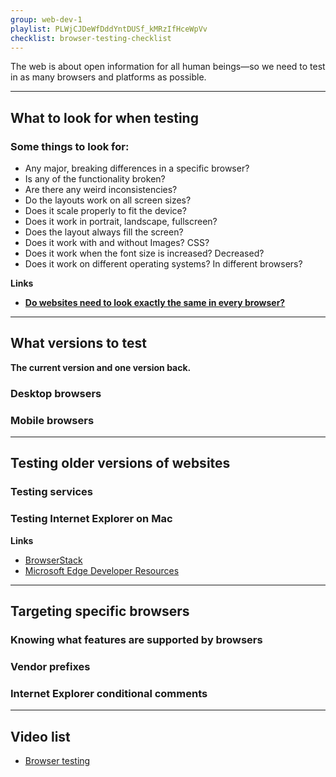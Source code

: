 ```yaml
---
group: web-dev-1
playlist: PLWjCJDeWfDddYntDUSf_kMRzIfHceWpVv
checklist: browser-testing-checklist
---
```


The web is about open information for all human beings—so we need to test in as many browsers and platforms as possible.

---

## What to look for when testing



### Some things to look for:

- Any major, breaking differences in a specific browser?
- Is any of the functionality broken?
- Are there any weird inconsistencies?
- Do the layouts work on all screen sizes?
- Does it scale properly to fit the device?
- Does it work in portrait, landscape, fullscreen?
- Does the layout always fill the screen?
- Does it work with and without Images? CSS?
- Does it work when the font size is increased? Decreased?
- Does it work on different operating systems? In different browsers?

**Links**

- **[Do websites need to look exactly the same in every browser?](http://dowebsitesneedtolookexactlythesameineverybrowser.com/)**

---

## What versions to test

**The current version and one version back.**

### Desktop browsers

### Mobile browsers

---

## Testing older versions of websites
### Testing services
### Testing Internet Explorer on Mac

**Links**

- [BrowserStack](https://www.browserstack.com/)
- [Microsoft Edge Developer Resources](http://modern.ie/)

---

## Targeting specific browsers
### Knowing what features are supported by browsers
### Vendor prefixes
### Internet Explorer conditional comments

---

## Video list

- [Browser testing](https://www.youtube.com/watch?v=jvv-AfFfLZc&index=1&list=PLWjCJDeWfDddYntDUSf_kMRzIfHceWpVv)
